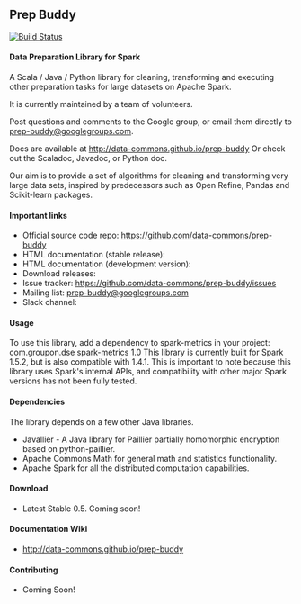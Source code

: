 ## Prep Buddy 
[![Build Status](https://travis-ci.org/data-commons/prep-buddy.svg?branch=master)](https://travis-ci.org/data-commons/prep-buddy)
#### Data Preparation Library for Spark

A Scala / Java / Python library for cleaning, transforming and executing other preparation tasks for large datasets on Apache Spark.

It is currently maintained by a team of volunteers.

Post questions and comments to the Google group, or email them directly to prep-buddy@googlegroups.com.

Docs are available at http://data-commons.github.io/prep-buddy
Or check out the Scaladoc, Javadoc, or Python doc.

Our aim is to provide a set of algorithms for cleaning and transforming very large data sets, inspired by predecessors such as Open Refine, Pandas and Scikit-learn packages.

#### Important links

- Official source code repo: https://github.com/data-commons/prep-buddy
- HTML documentation (stable release): 
- HTML documentation (development version): 
- Download releases: 
- Issue tracker: https://github.com/data-commons/prep-buddy/issues
- Mailing list: prep-buddy@googlegroups.com
- Slack channel: 

#### Usage
To use this library, add a dependency to spark-metrics in your project:
<dependency>
    <groupId>com.groupon.dse</groupId>
    <artifactId>spark-metrics</artifactId>
    <version>1.0</version>
</dependency>
This library is currently built for Spark 1.5.2, but is also compatible with 1.4.1. This is important to note because this library uses Spark's internal APIs, and compatibility with other major Spark versions has not been fully tested.

#### Dependencies
The library depends on a few other Java libraries.

- Javallier - A Java library for Paillier partially homomorphic encryption based on python-paillier.
- Apache Commons Math for general math and statistics functionality.
- Apache Spark for all the distributed computation capabilities.

#### Download

- Latest Stable 0.5. Coming soon!

#### Documentation Wiki
- http://data-commons.github.io/prep-buddy

#### Contributing
- Coming Soon!

